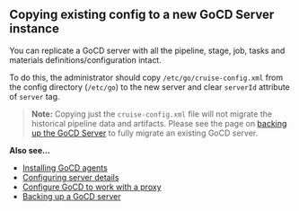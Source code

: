 ## Copying existing config to a new GoCD Server instance

You can replicate a GoCD server with all the pipeline, stage, job, tasks and materials definitions/configuration intact.

To do this, the administrator should copy ```/etc/go/cruise-config.xml``` from the config directory (`/etc/go`) to the new server and clear
`serverId` attribute of `server` tag.

> **Note:** Copying just the ```cruise-config.xml``` file will not migrate the historical pipeline data and
> artifacts. Please see the page on [backing up the GoCD Server](../../../advanced_usage/one_click_backup.html) to fully
> migrate an existing GoCD server.

**Also see...**

- [Installing GoCD agents](../../installing_go_agent.html)
- [Configuring server details](../../configuring_server_details.html)
- [Configure GoCD to work with a proxy](../../configure-reverse-proxy.html)
- [Backing up a GoCD server](../../../advanced_usage/one_click_backup.html)
